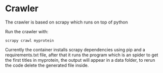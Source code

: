 # Crawler

The crawler is based on scrapy which runs on top of python

Run the crawler with:

```
scrapy crawl myprotein
```

Currently the container installs scrapy dependencies using pip and a requirements.txt file, after that it runs the program which is an spider to get the first titles in myprotein, the output will appear in a data folder, to rerun the code delete the generated file inside.